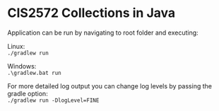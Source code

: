 # CIS2572 Collections in Java

Application can be run by navigating to root folder and executing:

Linux:  
`./gradlew run`

Windows:  
`.\gradlew.bat run`

For more detailed log output you can change log levels by passing the gradle option:  
`./gradlew run -DlogLevel=FINE`
